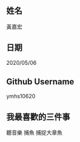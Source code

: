 姓名
----
黃嘉宏


日期
----
2020/05/06

Github Username
---------------
ymhs10620


我最喜歡的三件事
---------------
聽音樂  捕魚 捕捉大章魚
 